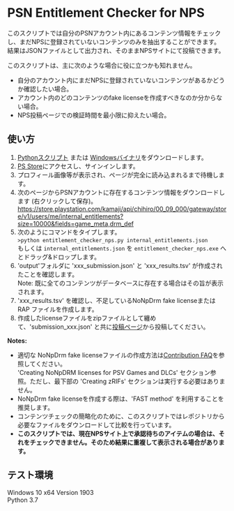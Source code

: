 # PSN Entitlement Checker for NPS

このスクリプトでは自分のPSNアカウント内にあるコンテンツ情報をチェックし、まだNPSに登録されていないコンテンツのみを抽出することができます。
結果はJSONファイルとして出力され、そのままNPSサイトにて投稿できます。

このスクリプトは、主に次のような場合に役に立つかも知れません。
- 自分のアカウント内にまだNPSに登録されていないコンテンツがあるかどうか確認したい場合。
- アカウント内のどのコンテンツのfake licenseを作成すべきなのか分からない場合。
- NPS投稿ページでの検証時間を最小限に抑えたい場合。

## 使い方
1. [Pythonスクリプト](https://raw.githubusercontent.com/1jtp8sobiu/entitlement_checker_nps/master/entitlement_checker_nps.py) または [Windowsバイナリ](https://raw.githubusercontent.com/1jtp8sobiu/entitlement_checker_nps/master/entitlement_checker_nps.exe)をダウンロードします。
2. [PS Store](https://store.playstation.com/)にアクセスし、サインインします。
3. プロフィール画像等が表示され、ページが完全に読み込まれるまで待機します。
4. 次のページからPSNアカウントに存在するコンテンツ情報をダウンロードします (右クリックして保存)。  
https://store.playstation.com/kamaji/api/chihiro/00_09_000/gateway/store/v1/users/me/internal_entitlements?size=10000&fields=game_meta,drm_def
5. 次のようにコマンドをタイプします。  
`>python entitlement_checker_nps.py internal_entitlements.json`  
もしくは `internal_entitlements.json` を `entitlement_checker_nps.exe` へとドラッグ&ドロップします。
6. 'output'フォルダに 'xxx_submission.json' と 'xxx_results.tsv' が作成されたことを確認します。  
Note: 既に全てのコンテンツがデータベースに存在する場合はその旨が表示されます。
7. 'xxx_results.tsv' を確認し、不足しているNoNpDrm fake licenseまたはRAP ファイルを作成します。
8. 作成したlicenseファイルをzipファイルとして纏めて、'submission_xxx.json' と共に[投稿ページ](https://nopaystation.com/contribute/batch)から投稿してください。

**Notes:**
- 適切な NoNpDrm fake licenseファイルの作成方法は[Contribution FAQ](https://nopaystation.com/faq)を参照してください。  
'Creating NoNpDRM licenses for PSV Games and DLCs' セクション参照。ただし、最下部の 'Creating zRIFs' セクションは実行する必要はありません。
- NoNpDrm fake licenseを作成する際は、'FAST method' を利用することを推奨します。
- コンテンツチェックの簡略化のために、このスクリプトではレポジトリから必要なファイルをダウンロードして比較を行っています。
- **このスクリプトでは、現在NPSサイト上で承認待ちのアイテムの場合は、それをチェックできません。そのため結果に重複して表示される場合があります。**

## テスト環境
Windows 10 x64 Version 1903  
Python 3.7
